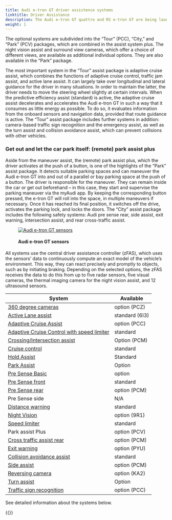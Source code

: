 ```yaml
---
title: Audi e-tron GT driver assistence systems
linktitle: Driver Assistance
description: The Audi e-tron GT quattro and RS e-tron GT are being launched on the market with a wide range of driver assist systems. The Audi pre sense front and Audi pre sense basic safety systems as well as the lane departure warning system and cruise control system are standard features. 
weight: 1
---
```

<!-- markdownlint-disable MD033 -->

The optional systems are subdivided into the “Tour” (PCC),  “City,” and “Park” (PCV) packages, which are combined in the assist system plus. The night vision assist and surround view cameras, which offer a choice of different views, are available as additional individual options. They are also available in the “Park” package.

The most important system in the “Tour” assist package is adaptive cruise assist, which combines the functions of adaptive cruise control, traffic jam assist, and active lane assist. It can largely take over longitudinal and lateral guidance for the driver in many situations. In order to maintain the latter, the driver needs to move the steering wheel slightly at certain intervals. When the predictive efficiency assist (standard) is active, the adaptive cruise assist decelerates and accelerates the Audi e-tron GT in such a way that it consumes as little energy as possible. To do so, it evaluates information from the onboard sensors and navigation data, provided that route guidance is active. The “Tour” assist package includes further systems in addition: camera-based traffic sign recognition and the emergency assist, as well as the turn assist and collision avoidance assist, which can prevent collisions with other vehicles.

### Get out and let the car park itself: (remote) park assist plus

Aside from the maneuver assist, the (remote) park assist plus, which the driver activates at the push of a button, is one of the highlights of the “Park” assist package. It detects suitable parking spaces and can maneuver the Audi e-tron GT into and out of a parallel or bay parking space at the push of a button. The driver is responsible for the maneuver. They can remain inside the car or get out beforehand – in this case, they start and supervise the parking maneuver via the myAudi app. By keeping the corresponding button pressed, the e-tron GT will roll into the space, in multiple maneuvers if necessary. Once it has reached its final position, it switches off the drive, activates the parking lock, and locks the doors. The “City” assist package includes the following safety systems: Audi pre sense rear, side assist, exit warning, intersection assist, and rear cross-traffic assist.

<figure>
    <a href="https://media.electrichasgoneaudi.net/multimedia/models/e-tron-gt/technology/drivingassistance/sensors.jpg">
        <img src="https://media.electrichasgoneaudi.net/multimedia/models/e-tron-gt/technology/drivingassistance/sensorss.jpg"
        class="img-fluid" alt="Audi e-tron GT sensors" title="Audi e-tron GT sensors">
    </a>
    <figcaption><h4>Audi e-tron GT sensors</h4></figcaption>
</figure>

All systems use the central driver assistance controller (zFAS), which uses the sensors’ data to continuously compute an exact model of the vehicle’s environment. This way, they can react precisely and promptly to objects, such as by initiating braking. Depending on the selected options, the zFAS receives the data to do this from up to five radar sensors, five visual cameras, the thermal imaging camera for the night vision assist, and 12 ultrasound sensors.

| **System**    | **Available** |
| ----------- | ----------- |
| [360 degree cameras](360camera) | option (PCZ) |
| [Active Lane assist](activelaneassist) | standard (6I3)|
| [Adaptive Cruise Assist](adaptivecruiseassist) | option (PCC) |
| [Adaptive Cruise Control with speed limiter](adaptivecruisecontrol) | standard |
| [Crossing/Intersection assist](crossingassist) | Option (PCM) |
| [Cruise control](cruisecontrol) | standard |
| [Hold Assist](holdassist) | Standard |
| [Park Assist](parkassist) | Option |
| [Pre Sense Basic](presensebasic) | option |
| [Pre Sense front](presensefront) | standard |
| [Pre Sense rear](presenserear) | option (PCM) |
| Pre Sense side | N/A |
| [Distance warning](distancewarning) | standard |
| [Night Vision](nightvision) | option (9R1) |
| [Speed limiter](speedlimiter) | standard |
| Park assist Plus | option (PCV) |
| [Cross traffic assist rear](crosstrafficassistrear) | option (PCM) |
| [Exit warning](exitwarning) | option (PYU) |
| [Collision avoidance assist](collisionavoidanceassist) | standard |
| [Side assist](sideassist) | option (PCM) |
| [Reversing camera](reversingcamera) | option (KA2) |
| [Turn assist](turnassist) | Option  |
| [Traffic sign recognition](trafficsignrecognition) | option (PCC) |

See detailed information about the systems below.

{{<children description="true" />}}
